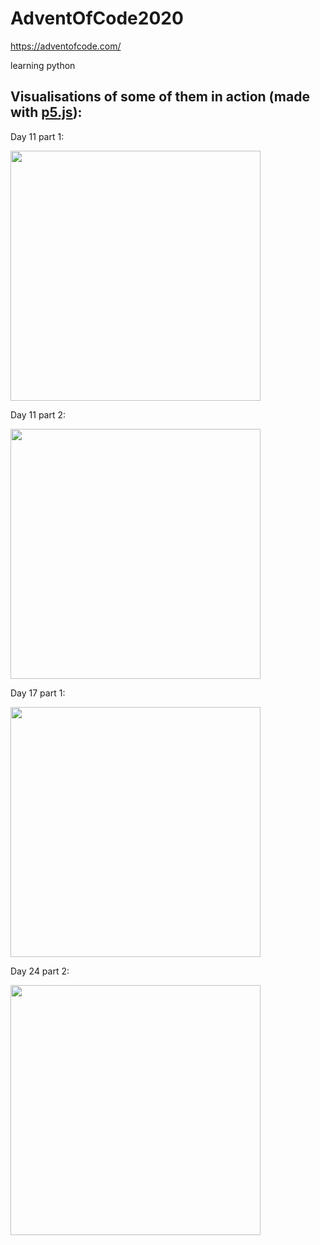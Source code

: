 # AdventOfCode2020

https://adventofcode.com/

learning python

## Visualisations of some of them in action (made with [p5.js](https://p5js.org/)):

Day 11 part 1:

<img src="https://user-images.githubusercontent.com/25903992/102653535-fc743d00-41be-11eb-81aa-b595c99ed4c9.gif" width="400"/>

Day 11 part 2:

<img src="https://user-images.githubusercontent.com/25903992/102653536-fe3e0080-41be-11eb-85c1-6cda30b44202.gif" width="400"/>

Day 17 part 1:

<img src="https://user-images.githubusercontent.com/25903992/102653539-ff6f2d80-41be-11eb-90ae-184c7267803d.gif" width="400"/>

Day 24 part 2:

<img src="https://user-images.githubusercontent.com/25903992/103076707-437a8c00-461e-11eb-9469-ca1dc505b980.gif" width="400"/>
